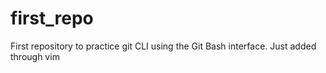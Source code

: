 # first_repo
First repository to practice git CLI using the Git Bash interface. Just added through vim

